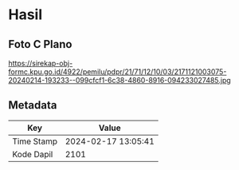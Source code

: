 # Hasil

## Foto C Plano

https://sirekap-obj-formc.kpu.go.id/4922/pemilu/pdpr/21/71/12/10/03/2171121003075-20240214-193233--099cfcf1-6c38-4860-8916-094233027485.jpg


## Metadata

| Key        | Value               |
| ---------- | ------------------- |
| Time Stamp | 2024-02-17 13:05:41 |
| Kode Dapil | 2101                |



